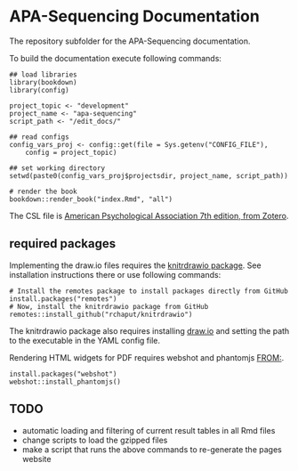 # APA-Sequencing Documentation

The repository subfolder for the APA-Sequencing documentation.

To build the documentation execute following commands:

```
## load libraries
library(bookdown)
library(config)

project_topic <- "development"
project_name <- "apa-sequencing"
script_path <- "/edit_docs/"

## read configs
config_vars_proj <- config::get(file = Sys.getenv("CONFIG_FILE"),
    config = project_topic)

## set working directory
setwd(paste0(config_vars_proj$projectsdir, project_name, script_path))

# render the book
bookdown::render_book("index.Rmd", "all")
```


The CSL file is [American Psychological Association 7th edition, from Zotero](https://www.zotero.org/styles/apa).

## required packages
Implementing the draw.io files requires the [knitrdrawio package](https://github.com/rchaput/knitrdrawio).
See installation instructions there or use following commands:

```
# Install the remotes package to install packages directly from GitHub
install.packages("remotes")
# Now, install the knitrdrawio package from GitHub
remotes::install_github("rchaput/knitrdrawio")
```

The knitrdrawio package also requires installing [draw.io](https://github.com/jgraph/drawio-desktop/releases) and setting the path to the executable in the YAML config file.

Rendering HTML widgets for PDF requires webshot and phantomjs [FROM:](https://bookdown.org/yihui/bookdown/html-widgets.html).
```
install.packages("webshot")
webshot::install_phantomjs()
```

## TODO
- automatic loading and filtering of current result tables in all Rmd files
- change scripts to load the gzipped files
- make a script that runs the above commands to re-generate the pages website